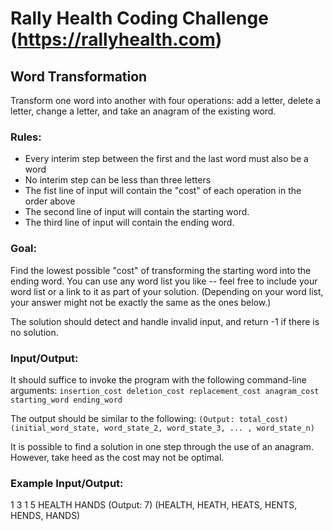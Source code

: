 # Rally Health Coding Challenge (https://rallyhealth.com)

## Word Transformation
Transform one word into another with four operations: add a letter, delete a letter, change a letter, and take an anagram of the existing word.

### Rules:
- Every interim step between the first and the last word must also be a word
- No interim step can be less than three letters
- The fist line of input will contain the "cost" of each operation in the order above
- The second line of input will contain the starting word.
- The third line of input will contain the ending word.

### Goal:
Find the lowest possible "cost" of transforming the starting word into the ending word. You can use any word list you like -- feel free to include your word list or a link to it as part of your solution. (Depending on your word list, your answer might not be exactly the same as the ones below.)

The solution should detect and handle invalid input, and return -1 if there is no solution.

### Input/Output:
It should suffice to invoke the program with the following command-line arguments:
`insertion_cost deletion_cost replacement_cost anagram_cost starting_word ending_word`

The output should be similar to the following:
`(Output: total_cost) (initial_word_state, word_state_2, word_state_3, ... , word_state_n)`

It is possible to find a solution in one step through the use of an anagram. However, take heed as the cost may not be optimal.

### Example Input/Output:
1 3 1 5 HEALTH HANDS
(Output: 7) (HEALTH, HEATH, HEATS, HENTS, HENDS, HANDS)
